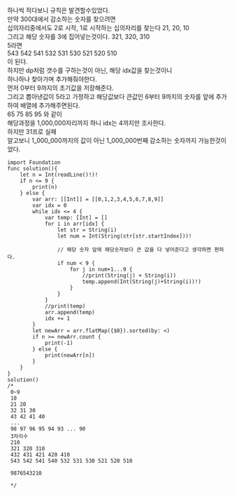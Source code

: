 하나씩 적다보니 규칙은 발견할수있었다.   
만약 300대에서 감소하는 숫자를 찾으려면   
십의자리중에서도 2로 시작, 1로 시작하는 십의자리를 찾는다 21, 20, 10   
그리고 해당 숫자를 3에 집어넣는것이다. 321, 320, 310   
5라면   
543 542 541 532 531 530 521 520 510   
이 된다.   
하지만 dp처럼 갯수를 구하는것이 아닌, 해당 idx값을 찾는것이니   
하나하나 찾아가며 추가해줘야한다.   
먼저 0부터 9까지의 초기값을 저장해준다.   
그리고 뽑아낸값이 5라고 가정하고 해당값보다 큰값인 6부터 9까지의 숫자를 앞에 추가하여 배열에 추가해주면된다.   
65 75 85 95 와 같이   
해당과정을 1,000,000자리까지 하니 idx는 4까지만 조사한다.   
하지만 31프로 실패   
알고보니 1_000_000까지의 값이 아닌 1_000_000번째 감소하는 숫자까지 가능한것이었다.   

```
import Foundation
func solution(){
    let n = Int(readLine()!)!
    if n <= 9 {
        print(n)
    } else {
        var arr: [[Int]] = [[0,1,2,3,4,5,6,7,8,9]]
        var idx = 0
        while idx <= 4 {
            var temp: [Int] = []
            for i in arr[idx] {
                let str = String(i)
                let num = Int(String(str[str.startIndex]))!
                
                // 해당 숫자 앞에 해당숫자보다 큰 값을 다 넣어준다고 생각하면 편하다.
                if num < 9 {
                    for j in num+1...9 {
                        //print(String(j) + String(i))
                        temp.append(Int(String(j)+String(i))!)
                    }
                }
            }
            //print(temp)
            arr.append(temp)
            idx += 1
        }
        let newArr = arr.flatMap({$0}).sorted(by: <)
        if n >= newArr.count {
            print(-1)
        } else {
            print(newArr[n])
        }
    }
}
solution()
/*
 0~9
 10
 21 20
 32 31 30
 43 42 41 40
 ...
 98 97 96 95 94 93 ... 90
 3자리수
 210
 321 320 310
 432 431 421 420 410
 543 542 541 540 532 531 530 521 520 510
 
 9876543210
 
 */

```

